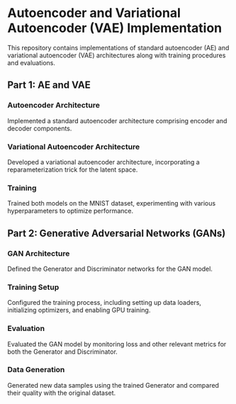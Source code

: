 # Autoencoder and Variational Autoencoder (VAE) Implementation

This repository contains implementations of standard autoencoder (AE) and variational autoencoder (VAE) architectures along with training procedures and evaluations.

## Part 1: AE and VAE
### Autoencoder Architecture
Implemented a standard autoencoder architecture comprising encoder and decoder components.

### Variational Autoencoder Architecture
Developed a variational autoencoder architecture, incorporating a reparameterization trick for the latent space.

### Training
Trained both models on the MNIST dataset, experimenting with various hyperparameters to optimize performance.

## Part 2: Generative Adversarial Networks (GANs)
### GAN Architecture
Defined the Generator and Discriminator networks for the GAN model.

### Training Setup
Configured the training process, including setting up data loaders, initializing optimizers, and enabling GPU training.

### Evaluation
Evaluated the GAN model by monitoring loss and other relevant metrics for both the Generator and Discriminator.

### Data Generation
Generated new data samples using the trained Generator and compared their quality with the original dataset.

